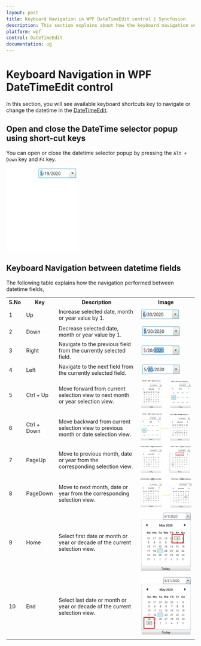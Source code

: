 ```yaml
---
layout: post
title: Keyboard Navigation in WPF DateTimeEdit control | Syncfusion
description: This section explains about how the keyboard navigation works between the date time in the DateTimeEdit
platform: wpf
control: DateTimeEdit 
documentation: ug
---
```


# Keyboard Navigation in WPF DateTimeEdit control

In this section, you will see available keyboard shortcuts key to navigate or change the datetime in the [DateTimeEdit](https://help.syncfusion.com/cr/wpf/Syncfusion.Windows.Shared.DateTimeEdit.html).

## Open and close the DateTime selector popup using short-cut keys

You can open or close the datetime selector popup by pressing the `Alt + Down` key and `F4` key.

![Open and close the popup using short-cut keys](Keyboard_navigation_images/PopUp.gif)

## Keyboard Navigation between datetime fields

The following table explains how the navigation performed between datetime fields,

<table>
<th> S.No </th>
<th> Key </th>
<th> Description </th>
<th> Image </th>
<tr>
<td>1</td>
<td>Up</td>
<td>Increase selected date, month or year value by 1.</td>
<td>
<img src="Keyboard_navigation_images/Up.png" alt="Increasing the datetime value"/></td>
</tr>
<tr>
<td>2</td>
<td>Down</td>
<td>Decrease selected date, month or year value by 1.</td>
<td>
<img src="Keyboard_navigation_images/Down.png" alt="Descreasing the datetime value"/></td>
</tr>
<tr>
<td>3</td>
<td>Right</td>
<td>Navigate to the previous field from the currently selected field.</td>
<td>
<img src="Keyboard_navigation_images/Right.png" alt="Navigate to the previous field from the currently selected field"/></td>
</tr>
<tr>
<td>4</td>
<td>Left</td>
<td>Navigate to the next field from the currently selected field.</td>
<td>
<img src="Keyboard_navigation_images/Left.png" alt="Navigate to the next field from the currently selected field"/></td>
</tr>
<tr>
<td>5</td>
<td>Ctrl + Up</td>
<td>Move forward from current selection view to next month or year selection view.</td>
<td>
<img src="Keyboard_navigation_images/CtrlUp.png" alt="Move forward from current selection view"/></td>
</tr>
<tr>
<td>6</td>
<td>Ctrl + Down</td>
<td>Move backward from current selection view to previous month or date selection view.</td>
<td>
<img src="Keyboard_navigation_images/CtrlDown.png" alt="Move backward from current selection view"/></td>
</tr>
<tr>
<td>7</td>
<td>PageUp</td>
<td>Move to previous month, date or year from the corresponding selection view.</td>
<td>
<img src="Keyboard_navigation_images/FuncUp.png" alt="Navigate to previous date or month or year"/></td>
</tr>
<tr>
<td>8</td>
<td>PageDown</td>
<td>Move to next month, date or year from the corresponding selection view.</td>
<td>
<img src="Keyboard_navigation_images/FuncDown.png" alt="Navigate to next date or month or year"/></td>
</tr>
<tr>
<td>9</td>
<td>Home</td>
<td>Select first date or month or year or decade of the current selection view.</td>
<td>
<img src="Keyboard_navigation_images/FuncHome.png" alt="Navigate to first date or month or year"/></td>
</tr>
<tr>
<td>10</td>
<td>End</td>
<td>Select last date or month or year or decade of the current selection view.</td>
<td>
<img src="Keyboard_navigation_images/FuncEnd.png" alt="Navigate to last date or month or year"/></td>
</tr>
</table>